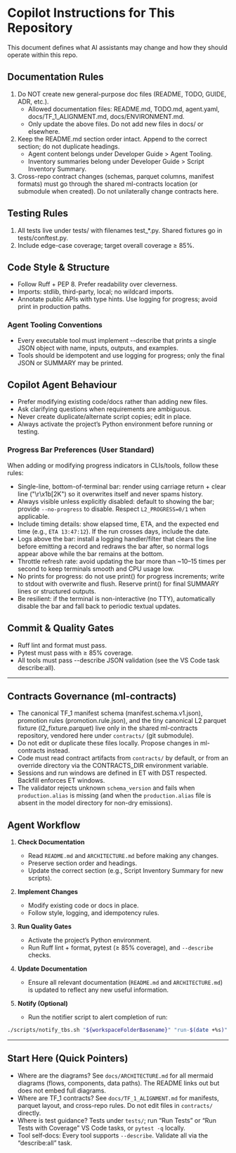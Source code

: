 # Copilot Instructions for This Repository

This document defines what AI assistants may change and how they should operate within this repo.

## Documentation Rules

1. Do NOT create new general-purpose doc files (README, TODO, GUIDE, ADR, etc.).
   - Allowed documentation files: README.md, TODO.md, agent.yaml, docs/TF_1_ALIGNMENT.md, docs/ENVIRONMENT.md.
   - Only update the above files. Do not add new files in docs/ or elsewhere.
2. Keep the README.md section order intact. Append to the correct section; do not duplicate headings.
   - Agent content belongs under Developer Guide > Agent Tooling.
   - Inventory summaries belong under Developer Guide > Script Inventory Summary.
3. Cross-repo contract changes (schemas, parquet columns, manifest formats) must go through the shared ml-contracts location (or submodule when created). Do not unilaterally change contracts here.

## Testing Rules

1. All tests live under tests/ with filenames test\_\*.py. Shared fixtures go in tests/conftest.py.
2. Include edge-case coverage; target overall coverage ≥ 85%.

## Code Style & Structure

- Follow Ruff + PEP 8. Prefer readability over cleverness.
- Imports: stdlib, third-party, local; no wildcard imports.
- Annotate public APIs with type hints. Use logging for progress; avoid print in production paths.

### Agent Tooling Conventions

- Every executable tool must implement --describe that prints a single JSON object with name, inputs, outputs, and examples.
- Tools should be idempotent and use logging for progress; only the final JSON or SUMMARY may be printed.

## Copilot Agent Behaviour

- Prefer modifying existing code/docs rather than adding new files.
- Ask clarifying questions when requirements are ambiguous.
- Never create duplicate/alternate script copies; edit in place.
- Always activate the project’s Python environment before running or testing.

### Progress Bar Preferences (User Standard)

When adding or modifying progress indicators in CLIs/tools, follow these rules:

- Single-line, bottom-of-terminal bar: render using carriage return + clear line ("\r\x1b[2K") so it overwrites itself and never spams history.
- Always visible unless explicitly disabled: default to showing the bar; provide `--no-progress` to disable. Respect `L2_PROGRESS=0/1` when applicable.
- Include timing details: show elapsed time, ETA, and the expected end time (e.g., `ETA 13:47:12`). If the run crosses days, include the date.
- Logs above the bar: install a logging handler/filter that clears the line before emitting a record and redraws the bar after, so normal logs appear above while the bar remains at the bottom.
- Throttle refresh rate: avoid updating the bar more than ~10–15 times per second to keep terminals smooth and CPU usage low.
- No prints for progress: do not use print() for progress increments; write to stdout with overwrite and flush. Reserve print() for final SUMMARY lines or structured outputs.
- Be resilient: if the terminal is non-interactive (no TTY), automatically disable the bar and fall back to periodic textual updates.

## Commit & Quality Gates

- Ruff lint and format must pass.
- Pytest must pass with ≥ 85% coverage.
- All tools must pass --describe JSON validation (see the VS Code task describe:all).

---

## Contracts Governance (ml-contracts)

- The canonical TF_1 manifest schema (manifest.schema.v1.json), promotion rules (promotion.rule.json), and the tiny canonical L2 parquet fixture (l2_fixture.parquet) live only in the shared ml-contracts repository, vendored here under `contracts/` (git submodule).
- Do not edit or duplicate these files locally. Propose changes in ml-contracts instead.
- Code must read contract artifacts from `contracts/` by default, or from an override directory via the CONTRACTS_DIR environment variable.
- Sessions and run windows are defined in ET with DST respected. Backfill enforces ET windows.
- The validator rejects unknown `schema_version` and fails when `production.alias` is missing (and when the `production.alias` file is absent in the model directory for non-dry emissions).

## Agent Workflow

1. **Check Documentation**
   - Read `README.md` and `ARCHITECTURE.md` before making any changes.
   - Preserve section order and headings.
   - Update the correct section (e.g., Script Inventory Summary for new scripts).

2. **Implement Changes**
   - Modify existing code or docs in place.
   - Follow style, logging, and idempotency rules.

3. **Run Quality Gates**
   - Activate the project’s Python environment.
   - Run Ruff lint + format, pytest (≥ 85% coverage), and `--describe` checks.

4. **Update Documentation**
   - Ensure all relevant documentation (`README.md` and `ARCHITECTURE.md`) is updated to reflect any new useful information.

5. **Notify (Optional)**
   - Run the notifier script to alert completion of run:

```bash
./scripts/notify_tbs.sh "${workspaceFolderBasename}" "run-$(date +%s)" "<paste-the-prompt-here>"
```

---

## Start Here (Quick Pointers)

- Where are the diagrams? See `docs/ARCHITECTURE.md` for all mermaid diagrams (flows, components, data paths). The README links out but does not embed full diagrams.
- Where are TF_1 contracts? See `docs/TF_1_ALIGNMENT.md` for manifests, parquet layout, and cross-repo rules. Do not edit files in `contracts/` directly.
- Where is test guidance? Tests under `tests/`; run “Run Tests” or “Run Tests with Coverage” VS Code tasks, or `pytest -q` locally.
- Tool self‑docs: Every tool supports `--describe`. Validate all via the “describe:all” task.
